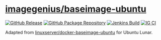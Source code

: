 <!-- DO NOT EDIT THIS FILE MANUALLY  -->

# [imagegenius/baseimage-ubuntu](https://github.com/imagegenius/docker-baseimage-ubuntu)

[![GitHub Release](https://img.shields.io/github/release/imagegenius/docker-baseimage-ubuntu.svg?color=007EC6&labelColor=555555&logoColor=ffffff&style=for-the-badge&logo=github)](https://github.com/imagegenius/docker-baseimage-ubuntu/releases)
[![GitHub Package Repository](https://shields.io/badge/GitHub%20Package-blue?logo=github&logoColor=ffffff&style=for-the-badge)](https://github.com/imagegenius/docker-baseimage-ubuntu/packages)
[![Jenkins Build](https://img.shields.io/jenkins/build?labelColor=555555&logoColor=ffffff&style=for-the-badge&jobUrl=https%3A%2F%2Fci.imagegenius.io%2Fjob%2FDocker-Pipeline-Builders%2Fjob%2Fdocker-baseimage-ubuntu%2Fjob%2Fjammy%2F&logo=jenkins)](https://ci.imagegenius.io/job/Docker-Pipeline-Builders/job/docker-baseimage-ubuntu/job/jammy/)
[![IG CI](https://img.shields.io/badge/dynamic/yaml?color=007EC6&labelColor=555555&logoColor=ffffff&style=for-the-badge&label=CI&query=CI&url=https%3A%2F%2Fci-tests.imagegenius.io%2Fbaseimage-ubuntu%2Flatest-jammy%2Fci-status.yml)](https://ci-tests.imagegenius.io/baseimage-ubuntu/latest-jammy/index.html)

Adapted from [linuxserver/docker-baseimage-ubuntu](https://github.com/linuxserver/docker-baseimage-ubuntu/) for Ubuntu Lunar.
